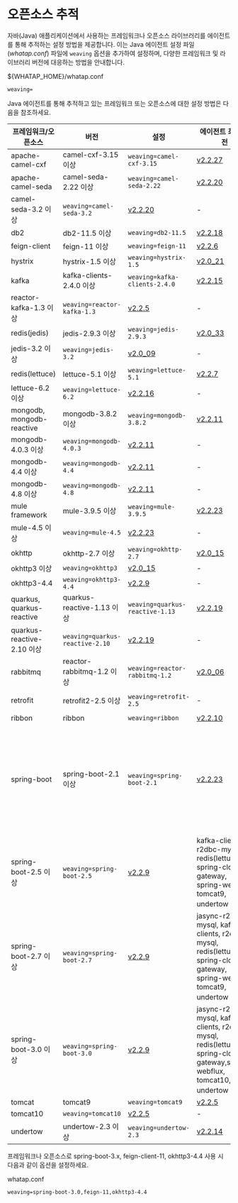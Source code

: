 오픈소스 추적
=======

자바(Java) 애플리케이션에서 사용하는 프레임워크나 오픈소스 라이브러리를 에이전트를 통해 추적하는 설정 방법을 제공합니다. 이는 Java 에이전트 설정 파일(*whatap.conf*) 파일에 `weaving` 옵션을 추가하여 설정하며, 다양한 프레임워크 및 라이브러리 버전에 대응하는 방법을 안내합니다.

${WHATAP\_HOME}/whatap.conf
```
weaving=    

```
Java 에이전트를 통해 추적하고 있는 프레임워크 또는 오픈소스에 대한 설정 방법은 다음을 참조하세요.



| 프레임워크/오픈소스 | 버전 | 설정 | 에이전트 최소 버전 | 비고 |
| --- | --- | --- | --- | --- |
| apache-camel-cxf | camel-cxf-3.15 이상 | `weaving=camel-cxf-3.15` | [v2.2.27](../release-notes/java/java-2_2_27) | - |
| apache-camel-seda | camel-seda-2.22 이상 | `weaving=camel-seda-2.22` | [v2.2.20](../release-notes/java/java-2_2_20) | - |
| camel-seda-3.2 이상 | `weaving=camel-seda-3.2` | [v2.2.20](../release-notes/java/java-2_2_20) | - |
| db2 | db2-11.5 이상 | `weaving=db2-11.5` | [v2.2.18](../release-notes/java/java-2_2_18) | - |
| feign-client | feign-11 이상 | `weaving=feign-11` | [v2.2.6](../release-notes/java/java-2_2_6) | - |
| hystrix | hystrix-1.5 이상 | `weaving=hystrix-1.5` | [v2.0\_21](../release-notes/java/java-2_0#v20_21) | - |
| kafka | kafka-clients-2.4.0 이상 | `weaving=kafka-clients-2.4.0` | [v2.2.15](../release-notes/java/java-2_2_15) | - |
| reactor-kafka-1.3 이상 | `weaving=reactor-kafka-1.3` | [v2.2.5](../release-notes/java/java-2_2_5) | - |
| redis(jedis) | jedis-2.9.3 이상 | `weaving=jedis-2.9.3` | [v2.0\_33](../release-notes/java/java-2_0#v20_33) | - |
| jedis-3.2 이상 | `weaving=jedis-3.2` | [v2.0\_09](../release-notes/java/java-2_0#v20_09) | - |
| redis(lettuce) | lettuce-5.1 이상 | `weaving=lettuce-5.1` | [v2.2.7](../release-notes/java/java-2_2_7) | - |
| lettuce-6.2 이상 | `weaving=lettuce-6.2` | [v2.2.16](../release-notes/java/java-2_2_16) | - |
| mongodb, mongodb-reactive | mongodb-3.8.2 이상 | `weaving=mongodb-3.8.2` | [v2.2.11](../release-notes/java/java-2_2_11) | - |
| mongodb-4.0.3 이상 | `weaving=mongodb-4.0.3` | [v2.2.11](../release-notes/java/java-2_2_11) | - |
| mongodb-4.4 이상 | `weaving=mongodb-4.4` | [v2.2.11](../release-notes/java/java-2_2_11) | - |
| mongodb-4.8 이상 | `weaving=mongodb-4.8` | [v2.2.11](../release-notes/java/java-2_2_11) | - |
| mule framework | mule-3.9.5 이상 | `weaving=mule-3.9.5` | [v2.2.23](../release-notes/java/java-2_2_23) | - |
| mule-4.5 이상 | `weaving=mule-4.5` | [v2.2.23](../release-notes/java/java-2_2_23) | - |
| okhttp | okhttp-2.7 이상 | `weaving=okhttp-2.7` | [v2.0\_15](../release-notes/java/java-2_0#v20_15) | - |
| okhttp3 이상 | `weaving=okhttp3` | [v2.0\_15](../release-notes/java/java-2_0#v20_15) | - |
| okhttp3-4.4 | `weaving=okhttp3-4.4` | [v2.2.9](../release-notes/java/java-2_2_9) | - |
| quarkus, quarkus-reactive | quarkus-reactive-1.13 이상 | `weaving=quarkus-reactive-1.13` | [v2.2.19](../release-notes/java/java-2_2_19) | - |
| quarkus-reactive-2.10 이상 | `weaving=quarkus-reactive-2.10` | [v2.2.19](../release-notes/java/java-2_2_19) | - |
| rabbitmq | reactor-rabbitmq-1.2 이상 | `weaving=reactor-rabbitmq-1.2` | [v2.0\_06](../release-notes/java/java-2_0#v20_06) | - |
| retrofit | retrofit2-2.5 이상 | `weaving=retrofit-2.5` | - | (배포 예정) |
| ribbon | ribbon | `weaving=ribbon` | [v2.2.10](../release-notes/java/java-2_2_10) | - |
| spring-boot | spring-boot-2.1 이상 | `weaving=spring-boot-2.1` | [v2.2.23](../release-notes/java/java-2_2_23) | kafka-clients, r2dbc-mysql, spring-cloud-gateway, spring-webflux, tomcat9, undertow 포함 |
| spring-boot-2.5 이상 | `weaving=spring-boot-2.5` | [v2.2.9](../release-notes/java/java-2_2_9) | kafka-clients, r2dbc-mysql, redis(lettuce), spring-cloud-gateway, spring-webflux, tomcat9, undertow 포함 |
| spring-boot-2.7 이상 | `weaving=spring-boot-2.7` | [v2.2.9](../release-notes/java/java-2_2_9) | jasync-r2dbc-mysql, kafka-clients, r2dbc-mysql, redis(lettuce), spring-cloud-gateway, spring-webflux, tomcat9, undertow 포함 |
| spring-boot-3.0 이상 | `weaving=spring-boot-3.0` | [v2.2.9](../release-notes/java/java-2_2_9) | jasync-r2dbc-mysql, kafka-clients, r2dbc-mysql, redis(lettuce), spring-cloud-gateway,spring-webflux, tomcat10, undertow 포함 |
| tomcat | tomcat9 | `weaving=tomcat9` | [v2.2.5](../release-notes/java/java-2_2_5) | - |
| tomcat10 | `weaving=tomcat10` | [v2.2.5](../release-notes/java/java-2_2_5) | - |
| undertow | undertow-2.3 이상 | `weaving=undertow-2.3` | [v2.2.14](../release-notes/java/java-2_2_14) | - |

프레임워크나 오픈소스로 spring-boot-3.x, feign-client-11, okhttp3-4.4 사용 시 다음과 같이 옵션을 설정하세요.

whatap.conf
```
weaving=spring-boot-3.0,feign-11,okhttp3-4.4  

```
